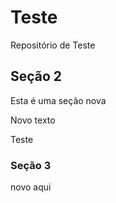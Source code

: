 # Teste
Repositório de Teste

## Seção 2

Esta é uma seção nova

Novo texto


Teste

### Seção 3

novo aqui
